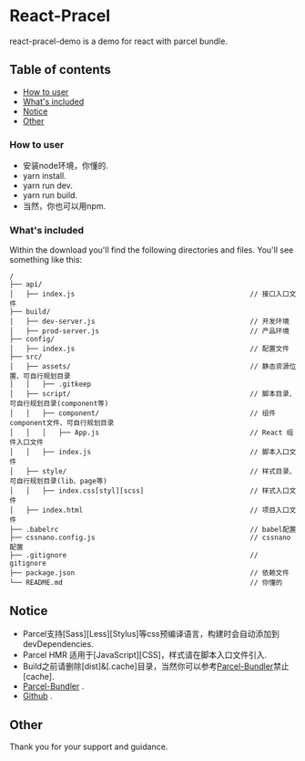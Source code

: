 # React-Pracel

react-pracel-demo is  a demo for react with parcel bundle.

## Table of contents

* [How to user](#how-to-user)
* [What's included](#what-is-included)
* [Notice](#notice)
* [Other](#other)

### How to user
* 安装node环境，你懂的.
* yarn install.
* yarn run dev.
* yarn run build.
* 当然，你也可以用npm.

### What's included

Within the download you'll find the following directories and files.
You'll see something like this:

```
/
├── api/
│   ├── index.js                                           // 接口入口文件
├── build/
│   ├── dev-server.js                                      // 开发环境
│   ├── prod-server.js                                     // 产品环境
├── config/
│   ├── index.js                                           // 配置文件
├── src/
│   ├── assets/                                            // 静态资源位置、可自行规划目录
│   │   ├── .gitkeep
│   ├── script/                                            // 脚本目录、可自行规划目录(component等)                                                 
│   │   ├── component/                                     // 组件component文件、可自行规划目录
│   │   │   ├── App.js                                     // React 组件入口文件    
│   │   ├── index.js                                       // 脚本入口文件
│   ├── style/                                             // 样式目录、可自行规划目录(lib、page等)
│   │   ├── index.css[styl][scss]                          // 样式入口文件
│   ├── index.html                                         // 项目入口文件      
├── .babelrc                                               // babel配置
├── cssnano.config.js                                      // cssnano配置
├── .gitignore                                             // gitignore 
├── package.json                                           // 依赖文件
└── README.md                                              // 你懂的

```

## Notice

*  Parcel支持[Sass][Less][Stylus]等css预编译语言，构建时会自动添加到devDependencies. 
*  Parcel HMR 适用于[JavaScript][CSS]，样式请在脚本入口文件引入.
*  Build之前请删除[dist]&[.cache]目录，当然你可以参考[Parcel-Bundler](https://parceljs.org/)禁止[cache]. 
*  [Parcel-Bundler](https://parceljs.org/) .
*  [Github](https://github.com/parcel-bundler/parcel) .

## Other
Thank you for your support and guidance.
